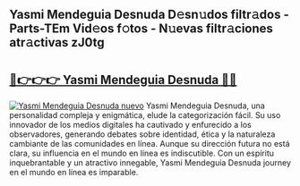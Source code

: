 ## Yasmi Mendeguia Desnuda D𝚎sn𝚞dos filtr𝚊dos - Parts-TEm Vid𝚎os f𝚘tos - N𝚞evas filtr𝚊ciones atr𝚊ctivas zJ0tg

# <h2><a href="http://mb6pst.tromn.icu/?c=Yasmi+Mendeguia+Desnuda">🔗👉👉👉 Yasmi Mendeguia Desnuda 🔗🔗</a></h2>

[![Yasmi Mendeguia Desnuda nuevo](https://i.imgur.com/pEAQMta.gif)](http://mb6pst.tromn.icu/?c=Yasmi+Mendeguia+Desnuda)
Yasmi Mendeguia Desnuda, una personalidad compleja y enigmática, elude la categorización fácil. Su uso innovador de los medios digitales ha cautivado y enfurecido a los observadores, generando debates sobre identidad, ética y la naturaleza cambiante de las comunidades en línea. Aunque su dirección futura no está clara, su influencia en el mundo en línea es indiscutible. Con un espíritu inquebrantable y un atractivo innegable, Yasmi Mendeguia Desnuda journey en el mundo en línea es imparable.
